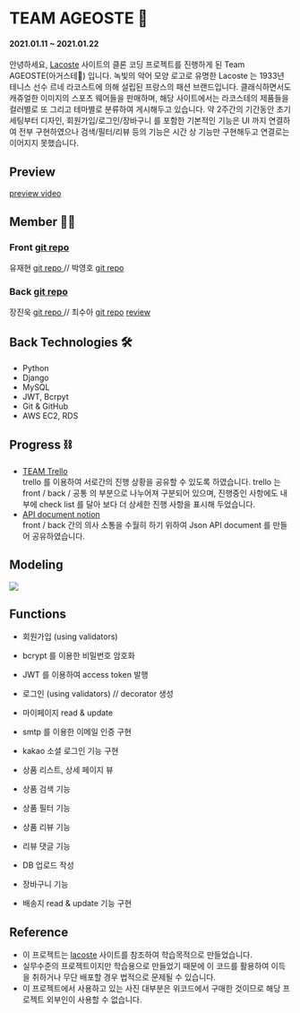 # TEAM AGEOSTE 🐊
#### 2021.01.11 ~ 2021.01.22
안녕하세요, [Lacoste](https://www.lacoste.com/kr/) 사이트의 클론 코딩 프로젝트를 진행하게 된 Team AGEOSTE(아거스테🐊) 입니다. 녹빛의 악어 모양 로고로 유명한 Lacoste 는 1933년 테니스 선수 르네 라코스트에 의해 설립된 프랑스의 패션 브랜드입니다. 클래식하면서도 캐쥬얼한 이미지의 스포츠 웨어들을 판매하며, 해당 사이트에서는 라코스테의 제품들을 컬러별로 또 그리고 테마별로 분류하여 게시해두고 있습니다. 약 2주간의 기간동안 초기 세팅부터 디자인, 회원가입/로그인/장바구니 를 포함한 기본적인 기능은 UI 까지 연결하여 전부 구현하였으나 검색/필터/리뷰 등의 기능은 시간 상 기능만 구현해두고 연결로는 이어지지 못했습니다.
## Preview
<a href="https://youtu.be/yaO4jlIrlY8"> preview video </a>
## Member 🕺🏻 <br>
### Front <a href="https://github.com/wecode-bootcamp-korea/AGEOSTE-frontend"> git repo </a> <br>
유재현 <a href="https://github.com/JaehyunYoo"> git repo </a> // 박영호 <a href="https://github.com/youngho052"> git repo </a> <br>
### Back <a href="https://github.com/wecode-bootcamp-korea/AGEOSTE-backend"> git repo</a> <br>
장진욱 <a href="https://github.com/jinukix"> git repo </a> // 최수아 <a href="https://github.com/sue517"> git repo</a> <a href="https://velog.io/@sue517/1%EC%B0%A8-%ED%94%84%EB%A1%9C%EC%A0%9D%ED%8A%B8-%ED%9B%84%EA%B8%B0"> review </a> <br>

## Back Technologies 🛠
- Python
- Django
- MySQL
- JWT, Bcrpyt
- Git & GitHub
- AWS EC2, RDS

## Progress ⛓
- <a href="https://trello.com/b/IIL6vdmM/%F0%9D%92%9C%F0%9D%91%94%F0%9D%91%92%F0%9D%91%9C%F0%9D%93%88%F0%9D%93%89%F0%9D%91%92"> TEAM Trello </a> <br>
trello 를 이용하여 서로간의 진행 상황을 공유할 수 있도록 하였습니다. trello 는 front / back / 공통 의 부분으로 나누어져 구분되어 있으며, 진행중인 사항에도 내부에 check list 를 달아 보다 더 상세한 진행 사항을 표시해 두었습니다.
- <a href="https://www.notion.so/team-AGEOSTE-Json-b6664ee5935746b3a61e8a4a6e68c592"> API document notion </a> <br>
front / back 간의 의사 소통을 수월히 하기 위하여 Json API document 를 만들어 공유하였습니다. 

## Modeling
<img src="https://media.vlpt.us/images/sue517/post/8ac3296a-f516-48cf-9203-2cf9c2b4d77b/%E1%84%89%E1%85%B3%E1%84%8F%E1%85%B3%E1%84%85%E1%85%B5%E1%86%AB%E1%84%89%E1%85%A3%E1%86%BA%202021-01-12%20%E1%84%8B%E1%85%A9%E1%84%92%E1%85%AE%207.24.11.png">

## Functions
- 회원가입 (using validators)
- bcrypt 를 이용한 비밀번호 암호화
- JWT 를 이용하여 access token 발행
- 로그인 (using validators) // decorator 생성
- 마이페이지 read & update
- smtp 를 이용한 이메일 인증 구현
- kakao 소셜 로그인 기능 구현

- 상품 리스트, 상세 페이지 뷰
- 상품 검색 기능
- 상품 필터 기능
- 상품 리뷰 기능
- 리뷰 댓글 기능
- DB 업로드 작성 

- 장바구니 기능
- 배송지 read & update 기능 구현

## Reference 

- 이 프로젝트는 [lacoste](https://www.lacoste.com/kr/) 사이트를 참조하여 학습목적으로 만들었습니다.
- 실무수준의 프로젝트이지만 학습용으로 만들었기 때문에 이 코드를 활용하여 이득을 취하거나 무단 배포할 경우 법적으로 문제될 수 있습니다.
- 이 프로젝트에서 사용하고 있는 사진 대부분은 위코드에서 구매한 것이므로 해당 프로젝트 외부인이 사용할 수 없습니다.
